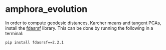 # amphora_evolution

In order to compute geodesic distances, Karcher means and tangent PCAs, install the [fdasrsf](https://fdasrsf-python.readthedocs.io/en/latest/) library. This can be done by running the following in a terminal:

<code>pip install fdasrsf==2.2.1</code>
 
